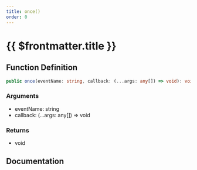 ```yaml
---
title: once()
order: 0
---
```


# {{ $frontmatter.title }}

## Function Definition

```ts
public once(eventName: string, callback: (...args: any[]) => void): void;
```

### Arguments

* eventName: string
* callback: (...args: any[]) =\> void

### Returns

* void

## Documentation

<!--@include: ./parts/once.md-->
